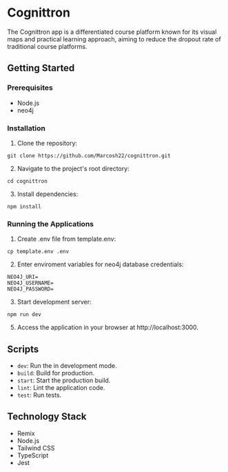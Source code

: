 # Cognittron
The Cognittron app is a differentiated course platform known for its visual maps and practical learning approach, aiming to reduce the dropout rate of traditional course platforms.
 
## Getting Started

### Prerequisites

- Node.js
- neo4j

### Installation

1. Clone the repository:
```shell
git clone https://github.com/Marcosh22/cognittron.git
```

2. Navigate to the project's root directory:
```shell
cd cognittron
```

3. Install dependencies:
```shell
npm install
```

### Running the Applications

1. Create .env file from template.env:
```shell
cp template.env .env
```

2. Enter enviroment variables for neo4j database credentials:
```shell
NEO4J_URI=
NEO4J_USERNAME=
NEO4J_PASSWORD=
```

3. Start development server:
```shell
npm run dev
```

5. Access the application in your browser at http://localhost:3000.


## Scripts

- `dev`: Run the in development mode.
- `build`: Build for production.
- `start`: Start the production build.
- `lint`: Lint the application code.
- `test`: Run tests.


## Technology Stack

- Remix
- Node.js
- Tailwind CSS
- TypeScript
- Jest